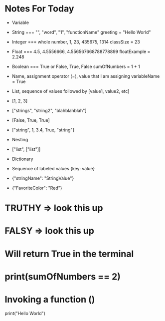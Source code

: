 # Notes For Today

- Variable
- String === "", "word", "1", "functionName"
  greeting = "Hello World"

- Integer === whole number, 1, 23, 435675, 1314
  classSize = 23

- Float === 4.5, 4.5556666, 4.556567668788778899
  floatExample = 2.248

- Boolean === True or False, True, False
  sumOfNumbers = 1 + 1

- Name, assignment operator (=), value that I am assigning
  variableName = True

- List, sequence of values followed by [value1, value2, etc]
- [1, 2, 3]
- ["strings", "string2", "blahblahblah"]
- [False, True, True]
- ["string", 1, 3.4, True, "string"]

- Nesting

- ["list", ["list"]]

- Dictionary

- Sequence of labeled values {key: value}

- {"stringName": "StringValue"}

- {"FavoriteColor": "Red"}

# TRUTHY => look this up

# FALSY => look this up

# Will return True in the terminal

# print(sumOfNumbers == 2)

# Invoking a function ()

print("Hello World")
